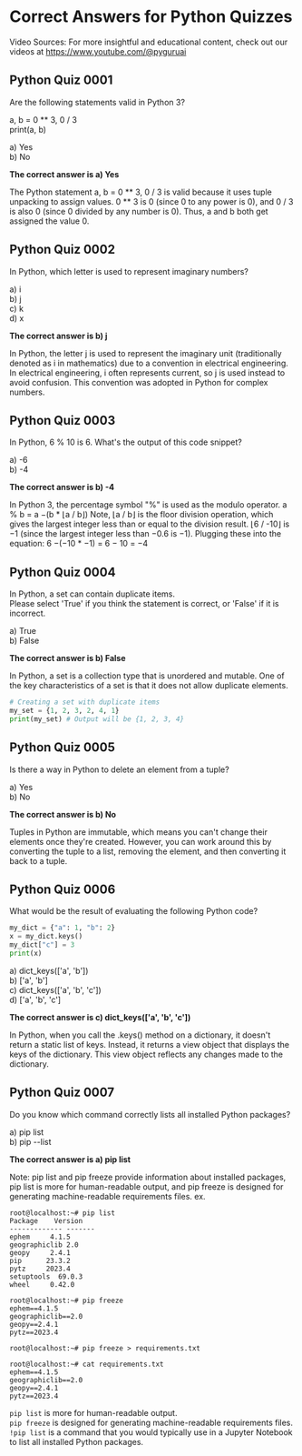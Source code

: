 # Correct Answers for Python Quizzes
Video Sources: For more insightful and educational content, check out our videos at https://www.youtube.com/@pyguruai

## Python Quiz 0001
Are the following statements valid in Python 3?

a, b = 0 ** 3, 0 / 3 <br>
print(a, b) <br>

a) Yes<br>
b) No

**The correct answer is a) Yes**

The Python statement a, b = 0 ** 3, 0 / 3 is valid because it uses tuple unpacking to assign values. 0 ** 3 is 0 (since 0 to any power is 0), and 0 / 3 is also 0 (since 0 divided by any number is 0). Thus, a and b both get assigned the value 0.

## Python Quiz 0002
In Python, which letter is used to represent imaginary numbers?

a) i<br>
b) j<br>
c) k<br>
d) x

**The correct answer is b) j**

In Python, the letter j is used to represent the imaginary unit (traditionally denoted as i in mathematics) due to a convention in electrical engineering. In electrical engineering, i often represents current, so j is used instead to avoid confusion. This convention was adopted in Python for complex numbers.

## Python Quiz 0003
In Python, 6 % 10 is 6. What's the output of this code snippet?

a) -6<br>
b) -4<br>

**The correct answer is b) -4**

In Python 3, the percentage symbol "%" is used as the modulo operator.
a % b = a −(b * ⌊a / b​⌋)
Note, ⌊a / b​⌋ is the floor division operation, which gives the largest integer less than or equal to the division result. ⌊6 / -10​⌋ is −1 (since the largest integer less than −0.6 is −1).
Plugging these into the equation:
6 −(−10 * −1) = 6 − 10 = −4

## Python Quiz 0004
In Python, a set can contain duplicate items.<br>
Please select 'True' if you think the statement is correct, or 'False' if it is incorrect.

a) True<br>
b) False<br>

**The correct answer is b) False**

In Python, a set is a collection type that is unordered and mutable. One of the key characteristics of a set is that it does not allow duplicate elements.<br>
```python
# Creating a set with duplicate items
my_set = {1, 2, 3, 2, 4, 1}
print(my_set) # Output will be {1, 2, 3, 4}
```

## Python Quiz 0005
Is there a way in Python to delete an element from a tuple?

a) Yes<br>
b) No<br>

**The correct answer is b) No**

Tuples in Python are immutable, which means you can't change their elements once they're created. However, you can work around this by converting the tuple to a list, removing the element, and then converting it back to a tuple.

## Python Quiz 0006
What would be the result of evaluating the following Python code?<br>
```python
my_dict = {"a": 1, "b": 2}
x = my_dict.keys()
my_dict["c"] = 3
print(x)
```

a) dict_keys(['a', 'b'])<br>
b) ['a', 'b']<br>
c) dict_keys(['a', 'b', 'c'])<br>
d) ['a', 'b', 'c']<br>

**The correct answer is c) dict_keys(['a', 'b', 'c'])**

In Python, when you call the .keys() method on a dictionary, it doesn't return a static list of keys. Instead, it returns a view object that displays the keys of the dictionary. This view object reflects any changes made to the dictionary.


## Python Quiz 0007
Do you know which command correctly lists all installed Python packages?

a) pip list<br>
b) pip --list<br>

**The correct answer is a) pip list**

Note: pip list and pip freeze provide information about installed packages, pip list is more for human-readable output, and pip freeze is designed for generating machine-readable requirements files.
ex.
```
root@localhost:~# pip list
Package    Version
------------- -------
ephem     4.1.5
geographiclib 2.0
geopy     2.4.1
pip      23.3.2
pytz     2023.4
setuptools  69.0.3
wheel     0.42.0

root@localhost:~# pip freeze
ephem==4.1.5
geographiclib==2.0
geopy==2.4.1
pytz==2023.4

root@localhost:~# pip freeze > requirements.txt

root@localhost:~# cat requirements.txt 
ephem==4.1.5
geographiclib==2.0
geopy==2.4.1
pytz==2023.4

```

`pip list` is more for human-readable output.<br>
`pip freeze` is designed for generating machine-readable requirements files.<br>
`!pip list` is a command that you would typically use in a Jupyter Notebook to list all installed Python packages. <br>

